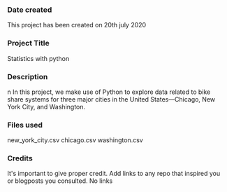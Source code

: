 ### Date created
This project has been created on 20th july 2020

### Project Title
Statistics with python

### Description
n In this project, we make use of Python to explore data related to bike share systems 
for three major cities in the United States—Chicago, New York City, and Washington.

### Files used
new_york_city.csv
chicago.csv
washington.csv

### Credits
It's important to give proper credit. Add links to any repo
 that inspired you or blogposts you consulted.
No links
